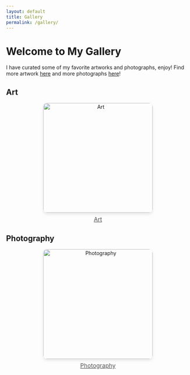 ```yaml
---
layout: default
title: Gallery
permalink: /gallery/
---
```


# Welcome to My Gallery
I have curated some of my favorite artworks and photographs, enjoy! Find more artwork [here](https://www.instagram.com/art_srini/) and more photographs [here](https://www.instagram.com/photo_srini/)!


## Art
<div class="gallery-item">
  <a href="/gallery/art">
    <img src="/assets/images/artwork_1.jpg" alt="Art">
    <p class="caption">Art</p>
  </a>
</div>


## Photography
<div class="gallery-item">
  <a href="/gallery/photography">
    <img src="/assets/images/photograph_1.jpg" alt="Photography">
    <p class="caption">Photography</p>
  </a>
</div>

<style>
.gallery-container {
  display: flex;
  justify-content: space-around;
  gap: 2rem;
  padding: 2rem 0;
}

.gallery-item {
  text-align: center;
}

.gallery-item img {
  width: 300px;
  height: auto;
  border-radius: 10px;
  box-shadow: 0 4px 8px rgba(0, 0, 0, 0.1);
  transition: transform 0.3s ease-in-out;
}

.gallery-item img:hover {
  transform: scale(1.05);
}

.caption {
  font-size: 1rem;
  color: #555;
  margin-top: 0.5rem;
}
</style> 
